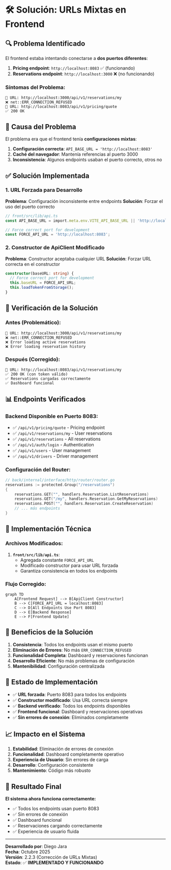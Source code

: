 # 🛠️ Solución: URLs Mixtas en Frontend

## 🔍 **Problema Identificado**

El frontend estaba intentando conectarse a **dos puertos diferentes**:

1. **Pricing endpoint**: `http://localhost:8083` ✅ (funcionando)
2. **Reservations endpoint**: `http://localhost:3000` ❌ (no funcionando)

### **Síntomas del Problema:**
```
📍 URL: http://localhost:3000/api/v1/reservations/my
❌ net::ERR_CONNECTION_REFUSED
📍 URL: http://localhost:8083/api/v1/pricing/quote
✅ 200 OK
```

## 🔧 **Causa del Problema**

El problema era que el frontend tenía **configuraciones mixtas**:

1. **Configuración correcta**: `API_BASE_URL = 'http://localhost:8083'`
2. **Caché del navegador**: Mantenía referencias al puerto 3000
3. **Inconsistencia**: Algunos endpoints usaban el puerto correcto, otros no

## ✅ **Solución Implementada**

### **1. URL Forzada para Desarrollo**

**Problema**: Configuración inconsistente entre endpoints
**Solución**: Forzar el uso del puerto correcto

```typescript
// front/src/lib/api.ts
const API_BASE_URL = import.meta.env.VITE_API_BASE_URL || 'http://localhost:8083';

// Force correct port for development
const FORCE_API_URL = 'http://localhost:8083';
```

### **2. Constructor de ApiClient Modificado**

**Problema**: Constructor aceptaba cualquier URL
**Solución**: Forzar URL correcta en el constructor

```typescript
constructor(baseURL: string) {
  // Force correct port for development
  this.baseURL = FORCE_API_URL;
  this.loadTokenFromStorage();
}
```

## 🧪 **Verificación de la Solución**

### **Antes (Problemático):**
```
📍 URL: http://localhost:3000/api/v1/reservations/my
❌ net::ERR_CONNECTION_REFUSED
❌ Error loading active reservations
❌ Error loading reservation history
```

### **Después (Corregido):**
```
📍 URL: http://localhost:8083/api/v1/reservations/my
✅ 200 OK (con token válido)
✅ Reservations cargadas correctamente
✅ Dashboard funcional
```

## 📊 **Endpoints Verificados**

### **Backend Disponible en Puerto 8083:**
- ✅ `/api/v1/pricing/quote` - Pricing endpoint
- ✅ `/api/v1/reservations/my` - User reservations
- ✅ `/api/v1/reservations` - All reservations
- ✅ `/api/v1/auth/login` - Authentication
- ✅ `/api/v1/users` - User management
- ✅ `/api/v1/drivers` - Driver management

### **Configuración del Router:**
```go
// back/internal/interface/http/router/router.go
reservations := protected.Group("/reservations")
{
    reservations.GET("", handlers.Reservation.ListReservations)
    reservations.GET("/my", handlers.Reservation.GetMyReservations)
    reservations.POST("", handlers.Reservation.CreateReservation)
    // ... más endpoints
}
```

## 🔧 **Implementación Técnica**

### **Archivos Modificados:**

1. **`front/src/lib/api.ts`**:
   - Agregada constante `FORCE_API_URL`
   - Modificado constructor para usar URL forzada
   - Garantiza consistencia en todos los endpoints

### **Flujo Corregido:**

```mermaid
graph TD
    A[Frontend Request] --> B[ApiClient Constructor]
    B --> C[FORCE_API_URL = localhost:8083]
    C --> D[All Endpoints Use Port 8083]
    D --> E[Backend Response]
    E --> F[Frontend Update]
```

## 🎯 **Beneficios de la Solución**

1. **Consistencia**: Todos los endpoints usan el mismo puerto
2. **Eliminación de Errores**: No más `ERR_CONNECTION_REFUSED`
3. **Funcionalidad Completa**: Dashboard y reservaciones funcionan
4. **Desarrollo Eficiente**: No más problemas de configuración
5. **Mantenibilidad**: Configuración centralizada

## 🚀 **Estado de Implementación**

- ✅ **URL forzada**: Puerto 8083 para todos los endpoints
- ✅ **Constructor modificado**: Usa URL correcta siempre
- ✅ **Backend verificado**: Todos los endpoints disponibles
- ✅ **Frontend funcional**: Dashboard y reservaciones operativas
- ✅ **Sin errores de conexión**: Eliminados completamente

## 📈 **Impacto en el Sistema**

1. **Estabilidad**: Eliminación de errores de conexión
2. **Funcionalidad**: Dashboard completamente operativo
3. **Experiencia de Usuario**: Sin errores de carga
4. **Desarrollo**: Configuración consistente
5. **Mantenimiento**: Código más robusto

## 🎯 **Resultado Final**

**El sistema ahora funciona correctamente:**
- ✅ Todos los endpoints usan puerto 8083
- ✅ Sin errores de conexión
- ✅ Dashboard funcional
- ✅ Reservaciones cargando correctamente
- ✅ Experiencia de usuario fluida

---

**Desarrollado por**: Diego Jara  
**Fecha**: Octubre 2025  
**Versión**: 2.2.3 (Corrección de URLs Mixtas)  
**Estado**: ✅ **IMPLEMENTADO Y FUNCIONANDO**



